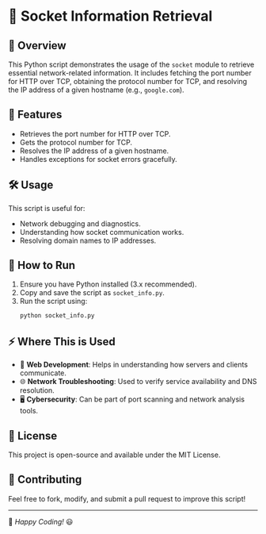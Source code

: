 # 🔌 Socket Information Retrieval

## 📌 Overview
This Python script demonstrates the usage of the `socket` module to retrieve essential network-related information. It includes fetching the port number for HTTP over TCP, obtaining the protocol number for TCP, and resolving the IP address of a given hostname (e.g., `google.com`).

## 🚀 Features
- Retrieves the port number for HTTP over TCP.
- Gets the protocol number for TCP.
- Resolves the IP address of a given hostname.
- Handles exceptions for socket errors gracefully.

## 🛠️ Usage
This script is useful for:
- Network debugging and diagnostics.
- Understanding how socket communication works.
- Resolving domain names to IP addresses.

## 🔧 How to Run
1. Ensure you have Python installed (3.x recommended).
2. Copy and save the script as `socket_info.py`.
3. Run the script using:
   ```sh
   python socket_info.py
   ```

## ⚡ Where This is Used
- 🔎 **Web Development**: Helps in understanding how servers and clients communicate.
- 🌐 **Network Troubleshooting**: Used to verify service availability and DNS resolution.
- 🖥️ **Cybersecurity**: Can be part of port scanning and network analysis tools.

## 📜 License
This project is open-source and available under the MIT License.

## 🤝 Contributing
Feel free to fork, modify, and submit a pull request to improve this script!

---
🎯 *Happy Coding!* 😃

